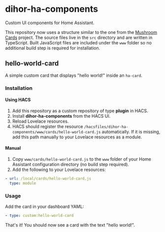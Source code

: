 # dihor-ha-components

Custom UI components for Home Assistant.

This repository now uses a structure similar to the one from the [Mushroom Cards](https://github.com/piitaya/lovelace-mushroom) project. The source files live in the `src` directory and are written in TypeScript. Built JavaScript files are included under the `www` folder so no additional build step is required for installation.

## hello-world-card

A simple custom card that displays "hello world!" inside an `ha-card`.

### Installation

#### Using HACS

1. Add this repository as a custom repository of type **plugin** in HACS.
2. Install **dihor-ha-components** from the HACS UI.
3. Reload Lovelace resources.
4. HACS should register the resource
   `/hacsfiles/dihor-ha-components/www/cards/hello-world-card.js` automatically.
   If it is missing, add this path manually to your Lovelace resources as a
   module.

#### Manual

1. Copy `www/cards/hello-world-card.js` to the `www` folder of your Home Assistant configuration directory (no build step required).
2. Add the following to your Lovelace resources:

```yaml
- url: /local/cards/hello-world-card.js
  type: module
```

### Usage

Add the card in your dashboard YAML:

```yaml
- type: custom:hello-world-card
```

That's it! You should now see a card with the text "hello world!".
